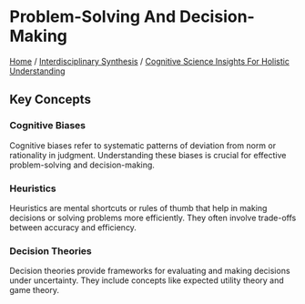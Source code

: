 # Problem-Solving And Decision-Making

[Home](../../../../README.md) / [Interdisciplinary Synthesis](../../../../interdisciplinary_synthesis/README.md) / [Cognitive Science Insights For Holistic Understanding](../../../interdisciplinary_synthesis/cognitive_science_insights_for_holistic_understanding/README.md)

## Key Concepts

### Cognitive Biases

Cognitive biases refer to systematic patterns of deviation from norm or rationality in judgment. Understanding these biases is crucial for effective problem-solving and decision-making.

### Heuristics

Heuristics are mental shortcuts or rules of thumb that help in making decisions or solving problems more efficiently. They often involve trade-offs between accuracy and efficiency.

### Decision Theories

Decision theories provide frameworks for evaluating and making decisions under uncertainty. They include concepts like expected utility theory and game theory.

